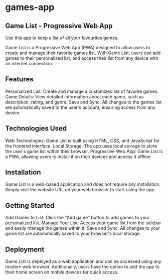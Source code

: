 # games-app

## Game List - Progressive Web App
Use this app to keep a list of all your favourites games.

Game List is a Progressive Web App (PWA) designed to allow users to create and manage their favorite games list. With Game List, users can add games to their personalized list, and access their list from any device with an internet connection.

## Features

Personalized List: Create and manage a customized list of favorite games.
Game Details: View detailed information about each game, such as description, rating, and genre.
Save and Sync: All changes to the games list are automatically saved to the user's account, ensuring access from any device.

## Technologies Used

Web Technologies: Game List is built using HTML, CSS, and JavaScript for the frontend interface.
Local Storage: The app uses local storage to store the user's game list within their browser.
Progressive Web App: Game List is a PWA, allowing users to install it on their devices and access it offline.

## Installation
Game List is a web-based application and does not require any installation. Simply visit the website URL on your web browser to start using the app.

## Getting Started

Add Games to List: Click the "Add game" button to add games to your personalized list.
Manage Your List: Access your game list from the sidebar and easily manage the games within it.
Save and Sync: All changes to your game list are automatically saved to your browser's local storage.

## Deployment

Game List is deployed as a web application and can be accessed using any modern web browser. Additionally, users have the option to add the app to their home screen on mobile devices for quick access.
